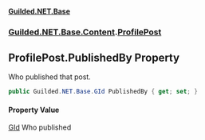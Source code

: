 
#### [Guilded.NET.Base](index 'index')
### [Guilded.NET.Base.Content](index#Guilded_NET_Base_Content 'Guilded.NET.Base.Content').[ProfilePost](ProfilePost 'Guilded.NET.Base.Content.ProfilePost')
## ProfilePost.PublishedBy Property
Who published that post.  
```csharp
public Guilded.NET.Base.GId PublishedBy { get; set; }
```

#### Property Value
[GId](GId 'Guilded.NET.Base.GId')
Who published
